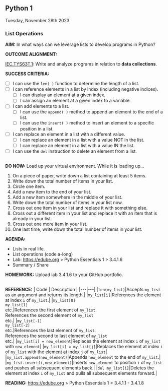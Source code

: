 ## Python 1
Tuesday, November 28th 2023<BR>

### **List Operations**

**AIM:** In what ways can we leverage lists to develop programs in Python?

**OUTCOME ALIGNMENT:**

<ins>IEC.TYS63T.1</ins>: Write and analyze programs in relation to **data collections**.

**SUCCESS CRITERIA:**

- [ ] I can use the `len( )` function to determine the length of a list.
- [ ] I can reference elements in a list by index (including negative indices).
    - [ ] I can display an element at a given index.
    - [ ] I can assign  an element at a given index to a variable.
- [ ] I can add elements to a list.
    - [ ] I can use the `append( )` method to append an element to the end of a list.
    - [ ] I can use the `insert( )` method to insert an element to a specific position in a list. 
- [ ] I can replace an element in a list with a different value.
    - [ ] I can replace an element in a list with a value NOT in the list.
    - [ ] I can replace an element in a list with a value IN the list. 
- [ ] I can use the `del` instruction to delete an element from a list.

##

**DO NOW:**  Load up your virtual environment.  While it is loading up...

1. On a piece of paper, write down a list containing at least 5 items.
2. Write down the total number of items in your list.
3. Circle one item.
4. Add a new item to the end of your list.
5. Add a new item somewhere in the middle of your list.
6. Write down the total number of items in your list now.
7. Cross out one item in your list and replace it with something else.
8. Cross out a different item in your list and replace it with an item that is already in your list.
9. Cross out one more item in your list.
10. One last time, write down the total number of items in your list.
   
**AGENDA:**  

* Lists in real life.
* List operations (code a-long)
* Lab: https://edube.org > Python Essentials 1 > 3.4.1.6
* Summary / Share

**HOMEWORK:** Upload lab 3.4.1.6 to your GitHub portfolio.

##

**REFERENCE:**
| Code | Description | 
|---|---|
|`len(my_list)`|Accepts `my_list` as an argument and returns its length.|
|`my_list[i]`|References the element at index `i` of `my_list`.|
|`my_list[0]`<br>`my_list[1]`<br>etc.|References the first element of `my_list`.<br>References the second element of `my_list`<br>etc.|
|`my_list[-1]`<br>`my_list[-2]`<br>etc.|References the last element of `my_list`.<br>References the second to last element of `my_list`<br>etc.|
|`my_list[i] = new_element`|Replaces the element at index `i` of `my_list` with `new_element`|
|`my_list[i] = my_list[j]`|Replaces the element at index `i` of `my_list` with the element at index `j` of `my_list`|
|`my_list.append(new_element)`|Appends `new_element` to the end of `my_list`.|
|`my_list.insert(i,new_element)`|Inserts `new_element` to position `i` of `my_list` and pushes all subsequent elements back.|
|`del my_list[i]`|Deletes the element at index `i` of `my_list` and pulls all subsequent elements forward.|

**READING:** https://edube.org > Python Essentials 1 > 3.4.1.1 - 3.4.1.8
